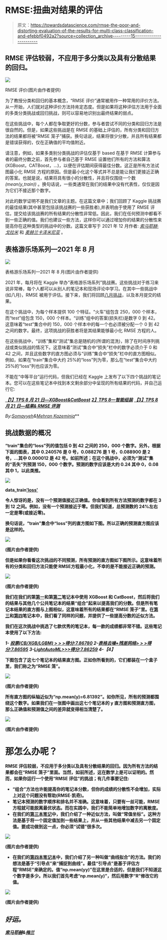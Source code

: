 # RMSE:扭曲对结果的评估

> 原文：<https://towardsdatascience.com/rmse-the-poor-and-distorting-evaluation-of-the-results-for-multi-class-classification-and-efebbf0492a2?source=collection_archive---------15----------------------->

## RMSE 评估较弱，不应用于多分类以及具有分散结果的回归。

![](img/3448466edb5ff8649ec16bda919a52e2.png)

RMSE 评价(图片由作者提供)

为了教授分类和回归的基本概念，“RMSE 评价”通常被用作一种常用的评价方法。从一开始，人们就对这种评价方法持肯定态度。但是如果将这种评估方法用于全面的多类分类挑战或回归挑战，则可以容易地识别出最终结果的弱点。

在这些挑战中，每个人都在争取更好的分数，参与者尝试不同的分类和回归方法是很自然的。但是，如果这些挑战是在 RMSE 的基础上评估的，所有分类和回归方法的结果都将被“RMSE 笼子”捕获。换句话说，结果将很少分散，并且所有结果都是错误获得的，仅在正确值的平均值附近。

请注意，例如，如果多类别分类挑战的评估仅基于 based 在基于 RMSE 计算参与者的最终分数之前，首先参与者自己基于 RMSE 设置他们所有的方法和算法(XGBoost，CATBoost，…)，以便在评估期间获得最佳分数。这正是所有方法试图最小化 RMSE 方程的原因。但是最小化这个等式并不总是能让我们更接近正确的答案。也就是说，结果将具有很小的分散性，并且将仅围绕一个数 *(mean(y_train))* 。换句话说，一些类通常在我们的结果中没有代表性，仅仅是因为它们不接近那个数字。

对此的数学证明不是我们文章的主题。在这篇文章中；我们回顾了 Kaggle 挑战赛的最佳结果(其中甚至包括该挑战赛的一些获胜者),并表明由于使用了 RMSE 评估，提交给该挑战赛的所有结果的分散性非常低。因此，我们在任何预测中都看不到一些正确的值。我们也建议一些方法，这样你可以通过增加你的结果的分散性来提高你在这种类型的挑战中的分数。这篇文章写于 2021 年 12 月作者: [*索马耶赫·戈拉米*](https://medium.com/@somayyeh_43305) 和 [*麦赫兰卡泽米尼亚*](https://mehrankazeminia.medium.com/) 。

## 表格游乐场系列—2021 年 8 月

![](img/364729003f53245d6bffb696d559f90c.png)

表格游乐场系列—2021 年 8 月(图片由作者提供)

2021 年，每月将在 Kaggle 举办“表格游乐场系列”挑战赛。这些挑战对于练习来说非常棒，每个人都可以从别人的笔记本和现场评论中学习。在其中一些挑战中(如八月)，RMSE 被用于评估。接下来，我们将回顾[八月挑战](https://www.kaggle.com/c/tabular-playground-series-aug-2021)，以及本月提交的结果。

在这个挑战中，为每个样本提供 100 个特征。“火车”组包含 250，000 个样本，而“test‌”组包含 150，000 个样本。“训练”组中的答案(损失栏)是数字 0 到 42。这意味着“test‌”集合中的 150，000 个样本中的每一个也必须被分配一个 0 到 42 之间的数字。最终，这项挑战的获胜者将是其结果能够最小化 RMSE 方程的人。

在这些挑战中，“训练”集和“测试”集总是随机的(所谓的混洗)，除了在时间序列挑战或类似挑战的情况下。这意味着“测试”集合中“损失”栏中的数字必须介于 0 和 42 之间，并且这些数字的直方图必须与“训练”集合中“损失”栏中的直方图相似。例如，如果在“train”集合中大约 25%的“loss”列为零，那么在“test”集合中大约 25%的“loss”列也应该为零。

不能在“中等平台”运行代码，但我们已经在 Kaggle 上发布了以下四个挑战的笔记本。您可以在这些笔记本中找到本文剩余部分中呈现的所有结果的代码，并自己运行它:

[***【1】TPS 8 月 21 日—XGBoost&CatBoost***](https://www.kaggle.com/somayyehgholami/1-tps-aug-21-xgboost-catboost)
*[***2】TPS 8—智能组装***](https://www.kaggle.com/somayyehgholami/2-tps8-smart-ensembling/notebook)
[***【3】TPS 8 月 21 日—结果& RMSE 评测***](https://www.kaggle.com/somayyehgholami/3-tps-aug-21-results-rmse-evaluation)
[](https://www.kaggle.com/somayyehgholami/4-tps-aug-21-guide-point-snap-to-curve)*

***By:*[*Somayyeh*](https://www.kaggle.com/somayyehgholami)*&*[*Mehran Kazeminia*](https://www.kaggle.com/mehrankazeminia)**

## **挑战数据的概况**

**“train”集合的“loss”列的值包括 0 到 42 之间的 250，000 个数字。另外，根据下面的图表，其中 0.240576 是 0 号，0.088276 是 1 号，0.088900 是 2 号，…其中 0.000012 是 42 号。如前所述；在这个挑战中，必须为“测试”集的“丢失”列预测 150，000 个数字。预测的数字应该是大约 0.24 其中 0，0.08 其中 1，以此类推。**

**![](img/4ab368ecad98046438546482e147ff54.png)**

**data_train['loss'](图片作者提供)**

**令人惊讶的是，没有一个预测值接近正确值。你会看到所有方法预测的数字都在 3 到 12 之间。例如，没有一个预测接近于零。但我们知道，总预测数的 24%左右一定是零(或接近零)。**

**换句话说，“train”集合中“loss”列的直方图如下图。所以正确的预测直方图应该是这样的。**

**![](img/fa48617f3b1b75b6a8aa7acc78c13274.png)**

**(图片由作者提供)**

**但是如果你看看这次挑战的不同预测，所有预测的直方图如下图所示。这意味着所有的分类和回归方法只能使 RMSE‌方程最小化，不幸的是不能接近正确的预测。**

**![](img/4babc77b2d04283e37392892eb6dcf49.png)**

**(图片由作者提供)**

**我们在我们的第[第一](https://www.kaggle.com/somayyehgholami/1-tps-aug-21-xgboost-catboost/)和第[第二](https://www.kaggle.com/somayyehgholami/2-tps8-smart-ensembling)笔记本中使用 XGBoost 和 CatBoost，然后将我们的结果与其他几个公共笔记本的结果“组合”起来以提高我们的分数。但是所有笔记本结果的直方图与上图相似，这意味着所有的结果都在“RMSE 笼子”里。在[第三](https://www.kaggle.com/somayyehgholami/3-tps-aug-21-results-rmse-evaluation)和[第四](https://www.kaggle.com/somayyehgholami/4-tps-aug-21-guide-point-snap-to-curve)笔记本中，我们看了同样的问题，并提供了一些提高分数的近似方法。**

**我们在这次挑战中挑选了七款优秀的笔记本，每一款的成绩都非常不错。这些笔记本使用了以下方法:**

***1-* [*投票(CB/XGB/LGBM) > > >得分:7.86780*](https://www.kaggle.com/dmitryuarov/falling-below-7-87-voting-cb-xgb-lgbm) *2-*[*表格去噪+残差网络> > >得分:7.86595*](https://www.kaggle.com/pourchot/in-python-tabular-denoising-residual-network) *3-*[*LightAutoML>>>得分:7.86259*](https://www.kaggle.com/alexryzhkov/aug21-lightautoml-starter) *4-【4】***

**下图包含了这七个笔记本的结果直方图。正如你所看到的，它们都装在一个盒子里，我们称之为“RMSE 笼”。**

**![](img/1448111d1759654d8dc4ca666743d365.png)**

**(图片由作者提供)**

**所有直方图的纵轴近似为“np.mean(y)=6.81392”。如你所见，所有的预测都围绕这个数字。如果我们在一张图中画出这七个笔记本的 y 直方图和预测直方图，那么正确值和预测值之间的差异就变得相当清楚了。**

**![](img/bbf1b57e854b449eefd3f249e7f6ac2e.png)**

**(图片由作者提供)**

# **那怎么办呢？**

**RMSE 评估较弱，不应用于多分类以及具有分散结果的回归。因为所有方法的结果都会在“RMSE 笼子”里面。当然，如前所述，这在数学上是可以证明的。然而，如果你运行一个使用“RMSE 评估”的挑战；有几件事要记住:**

*   **“组合”方法也许能提高你的笔记本分数，但你的成绩的分散性不会增加，实际上对这个问题没有帮助(RMSE·凯奇)。**
*   **笔记本预测的数字顺序和排名并不准确。这意味着，只要有一丝可能，RMSE 方程就可能脱离最优状态。而在实践中，我们不能简单地增加数字的离散度。**
*   **在我们的[第三本笔记](https://www.kaggle.com/somayyehgholami/3-tps-aug-21-results-rmse-evaluation)中，我们介绍了一种近似方法，叫做“常值坐标”。这种方法是基于将一个固定值加到一些结果上，并从一些其他结果中减去另一个固定值。要成功做到这一点，你必须“试错”很多次。**

**![](img/ee893944d3304b0b22b0ed587a7a702b.png)**

**(图片由作者提供)**

*   **在我们的[第四本笔记本](https://www.kaggle.com/somayyehgholami/4-tps-aug-21-guide-point-snap-to-curve)中，我们介绍了另一种叫做“曲线拟合”的方法。我们的想法是基于“引导点”来“捕捉到曲线”。最佳“引导点”是基于评估方程“RMSE”来确定的。值“np.mean(yy)”在这里是合适的，但是我们不知道这个数字是多少。所以我们首先考虑“np.mean(y)”，然后用数字“R”修改它的值。**

**![](img/d38a87b1230a88243416669412a616cf.png)**

**(图片由作者提供)**

## *****好运。*****

**[*索马耶赫*](https://www.kaggle.com/somayyehgholami)*&*[*梅兰*](https://www.kaggle.com/mehrankazeminia)**